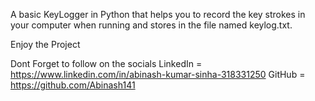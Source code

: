 A basic KeyLogger in Python that helps you to record the key strokes in your computer when running and stores in the file named keylog.txt.

Enjoy the Project 

Dont Forget to follow on the socials 
LinkedIn = https://www.linkedin.com/in/abinash-kumar-sinha-318331250
GitHub = https://github.com/Abinash141
